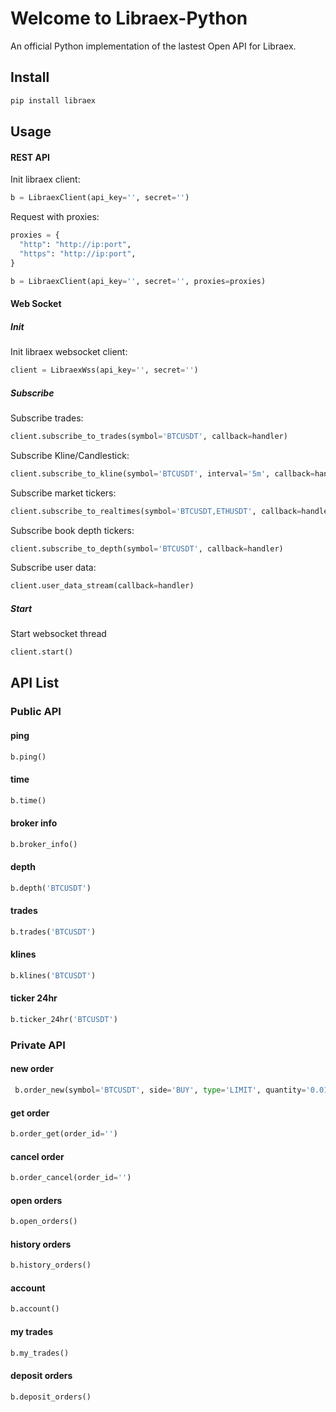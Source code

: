Welcome to Libraex-Python
======================

An official Python implementation of the lastest Open API for Libraex.

Install
-------

```bash
pip install libraex
```

Usage
-----

#### REST API

Init libraex client:
```python
b = LibraexClient(api_key='', secret='')
```

Request with proxies:

```python
proxies = {
  "http": "http://ip:port",
  "https": "http://ip:port",
}

b = LibraexClient(api_key='', secret='', proxies=proxies)
```

#### Web Socket

##### Init

Init libraex websocket client:
```python
client = LibraexWss(api_key='', secret='')
```

##### Subscribe
Subscribe trades:
```python
client.subscribe_to_trades(symbol='BTCUSDT', callback=handler)
```

Subscribe Kline/Candlestick:
```python
client.subscribe_to_kline(symbol='BTCUSDT', interval='5m', callback=handler)
```

Subscribe market tickers:
```python
client.subscribe_to_realtimes(symbol='BTCUSDT,ETHUSDT', callback=handler)
```

Subscribe book depth tickers:
```python
client.subscribe_to_depth(symbol='BTCUSDT', callback=handler)
```

Subscribe user data:
```python
client.user_data_stream(callback=handler)
```

##### Start
Start websocket thread
```python
client.start()
```

API List
--------
### Public API

#### ping
```python
b.ping()
```

#### time
```python
b.time()
```

#### broker info
```python
b.broker_info()
```

#### depth
```python
b.depth('BTCUSDT')
```

#### trades
```python
b.trades('BTCUSDT')
```

#### klines
```python
b.klines('BTCUSDT')
```

#### ticker 24hr
```python
b.ticker_24hr('BTCUSDT')
```

### Private API

#### new order
```python
 b.order_new(symbol='BTCUSDT', side='BUY', type='LIMIT', quantity='0.01', price='1000', timeInForce='GTC')
``` 

#### get order
```python
b.order_get(order_id='')
```

#### cancel order
```python
b.order_cancel(order_id='')
```

#### open orders
```python
b.open_orders()
```

#### history orders
```python
b.history_orders()
```

#### account
```python
b.account()
```

#### my trades
```python
b.my_trades()
```

#### deposit orders
```python
b.deposit_orders()
```

